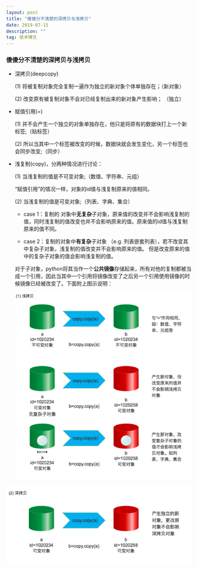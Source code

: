 ```yaml
---
layout: post
title: "傻傻分不清楚的深拷贝与浅拷贝"
date: 2019-07-15
description: ""
tag: 技术博文
---
```


### 傻傻分不清楚的深拷贝与浅拷贝

* 深拷贝(deepcopy)

  (1) 将被复制对象完全复制一遍作为独立的新对象个体单独存在；（新对象）

  (2) 改变原有被复制对象不会对已经复制出来的新对象产生影响； （独立）

* 赋值引用(=)

  (1) 并不会产生一个独立的对象单独存在，他只是将原有的数据块打上一个新标签;（贴标签）

  (2) 所以当其中一个标签被改变的时候，数据块就会发生变化，另一个标签也会同步改变;（同步）

* 浅复制(copy)，分两种情况进行讨论：

  (1) 当浅复制的值是不可变对象;（数值、字符串、元组）

  “赋值引用”的情况一样，对象的id值与浅复制原来的值相同。

  (2) 当浅复制的值是可变对象;（列表、字典、集合）

  * case 1：复制的 对象中**无复杂**子对象，原来值的改变并不会影响浅复制的值，同时浅复制的值改变也并不会影响原来的值。原来值的id值与浅复制原来的值不同。

  * case 2：复制的对象中**有复杂**子对象 （e.g. 列表嵌套列表），若不改变其中复杂子对象，浅复制的值改变并不会影响原来的值。 但是改变原来的值 中的复杂子对象的值会影响浅复制的值。

  对于子对象，python将其当作一个**公共镜像**存储起来，所有对他的复制都被当成一个引用，因此当其中一个引用将镜像改变了之后另一个引用使用镜像的时候镜像已经被改变了。下面附上图示说明：
  
  ![copy](/images/posts/markdown/copy.png)

![deepcopy](/images/posts/markdown/deepcopy.png)
